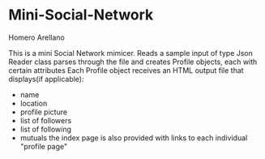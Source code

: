 # Mini-Social-Network
Homero Arellano

This is a mini Social Network mimicer.
Reads a sample input of type Json
Reader class parses through the file and creates Profile objects, each with certain attributes
Each Profile object receives an HTML output file that displays(if applicable):
  - name
  - location
  - profile picture
  - list of followers
  - list of following
  - mutuals
the index page is also provided with links to each individual "profile page"
